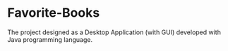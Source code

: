 # Favorite-Books

The project designed as a Desktop Application (with GUI) developed with Java programming language. 
